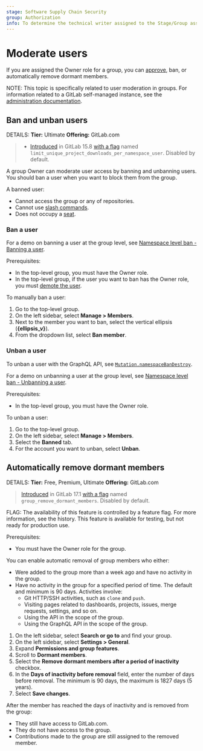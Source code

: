 ```yaml
---
stage: Software Supply Chain Security
group: Authorization
info: To determine the technical writer assigned to the Stage/Group associated with this page, see https://handbook.gitlab.com/handbook/product/ux/technical-writing/#assignments
---
```


# Moderate users

If you are assigned the Owner role for a group, you can [approve](manage.md#user-cap-for-groups), ban, or automatically remove dormant members.

NOTE:
This topic is specifically related to user moderation in groups. For information related to a GitLab self-managed instance, see the [administration documentation](../../administration/moderate_users.md).

## Ban and unban users

DETAILS:
**Tier:** Ultimate
**Offering:** GitLab.com

> - [Introduced](https://gitlab.com/gitlab-org/modelops/anti-abuse/team-tasks/-/issues/155) in GitLab 15.8 [with a flag](../../administration/feature_flags.md) named `limit_unique_project_downloads_per_namespace_user`. Disabled by default.

A group Owner can moderate user access by banning and unbanning users.
You should ban a user when you want to block them from the group.

A banned user:

- Cannot access the group or any of repositories.
- Cannot use [slash commands](../project/integrations/gitlab_slack_application.md#slash-commands).
- Does not occupy a [seat](../free_user_limit.md).

### Ban a user

<i class="fa fa-youtube-play youtube" aria-hidden="true"></i>
For a demo on banning a user at the group level, see [Namespace level ban - Banning a user](https://youtu.be/1rbi1uEJmOI).

Prerequisites:

- In the top-level group, you must have the Owner role.
- In the top-level group, if the user you want to ban has the Owner role, you must [demote the user](manage.md#change-the-owner-of-a-group).

To manually ban a user:

1. Go to the top-level group.
1. On the left sidebar, select **Manage > Members**.
1. Next to the member you want to ban, select the vertical ellipsis (**{ellipsis_v}**).
1. From the dropdown list, select **Ban member**.

### Unban a user

To unban a user with the GraphQL API, see [`Mutation.namespaceBanDestroy`](../../api/graphql/reference/index.md#mutationnamespacebandestroy).

<i class="fa fa-youtube-play youtube" aria-hidden="true"></i>
For a demo on unbanning a user at the group level, see [Namespace level ban - Unbanning a user](https://www.youtube.com/watch?v=mTQVbP3MQrs).

Prerequisites:

- In the top-level group, you must have the Owner role.

To unban a user:

1. Go to the top-level group.
1. On the left sidebar, select **Manage > Members**.
1. Select the **Banned** tab.
1. For the account you want to unban, select **Unban**.

## Automatically remove dormant members

DETAILS:
**Tier:** Free, Premium, Ultimate
**Offering:** GitLab.com

> [Introduced](https://gitlab.com/gitlab-org/gitlab/-/issues/461339) in GitLab 17.1 [with a flag](../../administration/feature_flags.md) named `group_remove_dormant_members`. Disabled by default.

FLAG:
The availability of this feature is controlled by a feature flag.
For more information, see the history.
This feature is available for testing, but not ready for production use.

Prerequisites:

- You must have the Owner role for the group.

You can enable automatic removal of group members who either:

- Were added to the group more than a week ago and have no activity in the group.
- Have no activity in the group for a specified period of time. The default and minimum is 90 days. Activities involve:
  - Git HTTP/SSH activities, such as `clone` and `push`.
  - Visiting pages related to dashboards, projects, issues, merge requests, settings, and so on.
  - Using the API in the scope of the group.
  - Using the GraphQL API in the scope of the group.

1. On the left sidebar, select **Search or go to** and find your group.
1. On the left sidebar, select **Settings > General**.
1. Expand **Permissions and group features**.
1. Scroll to **Dormant members**.
1. Select the **Remove dormant members after a period of inactivity** checkbox.
1. In the **Days of inactivity before removal** field, enter the number of days before removal. The minimum is 90 days, the maximum is 1827 days (5 years).
1. Select **Save changes**.

After the member has reached the days of inactivity and is removed from the group:

- They still have access to GitLab.com.
- They do not have access to the group.
- Contributions made to the group are still assigned to the removed member.
